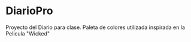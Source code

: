 # DiarioPro
Proyecto del Diario para clase.
Paleta de colores utilizada inspirada en la Pelicula "Wicked"
